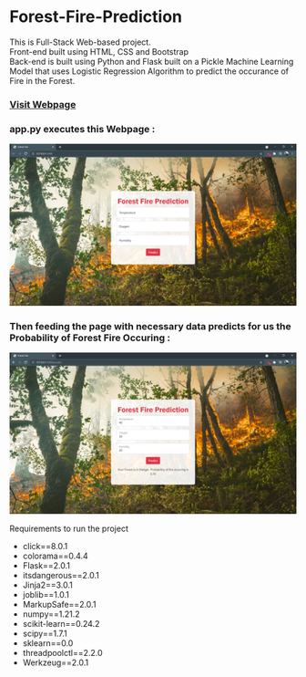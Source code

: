 # Forest-Fire-Prediction

<p>This is Full-Stack Web-based project.<br>
Front-end built using HTML, CSS and Bootstrap<br>Back-end is built using Python and Flask built on a Pickle Machine Learning Model that uses Logistic Regression Algorithm to
predict the occurance of Fire in the Forest.</p>
<h3><a href = "http://preventforestfire.pythonanywhere.com/">Visit Webpage</a></h3>
<h3>app.py executes this Webpage : </h3>
<img src="static/img/Screenshot%20(998).png">
<br>
<h3>Then feeding the page with necessary data predicts for us the Probability of Forest Fire Occuring : </h3>
<img src="static/img/Screenshot%20(1000).png">
<br>
<p>Requirements to run the project
<ul>
<li>click==8.0.1</li>
<li>colorama==0.4.4</li>
<li>Flask==2.0.1</li>
<li>itsdangerous==2.0.1</li>
<li>Jinja2==3.0.1</li>
<li>joblib==1.0.1</li>
<li>MarkupSafe==2.0.1</li>
<li>numpy==1.21.2</li>
<li>scikit-learn==0.24.2</li>
<li>scipy==1.7.1</li>
<li>sklearn==0.0</li>
<li>threadpoolctl==2.2.0</li>
<li>Werkzeug==2.0.1</li>
</ul></p>
